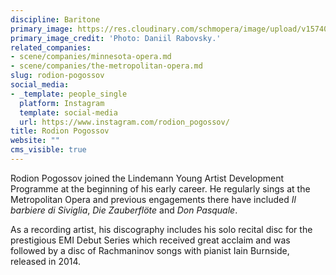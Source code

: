 ```yaml
---
discipline: Baritone
primary_image: https://res.cloudinary.com/schmopera/image/upload/v1574021248/media/2019/11/Rodion-Pogossov_igcxdi.jpg
primary_image_credit: 'Photo: Daniil Rabovsky.'
related_companies:
- scene/companies/minnesota-opera.md
- scene/companies/the-metropolitan-opera.md
slug: rodion-pogossov
social_media:
- _template: people_single
  platform: Instagram
  template: social-media
  url: https://www.instagram.com/rodion_pogossov/
title: Rodion Pogossov
website: ""
cms_visible: true
---
```

Rodion Pogossov joined the Lindemann Young Artist Development Programme at the beginning of his early career. He regularly sings at the Metropolitan Opera and previous engagements there have included _Il barbiere di Siviglia_, _Die Zauberflöte_ and _Don Pasquale_.

As a recording artist, his discography includes his solo recital disc for the prestigious EMI Debut Series which received great acclaim and was followed by a disc of Rachmaninov songs with pianist Iain Burnside, released in 2014.